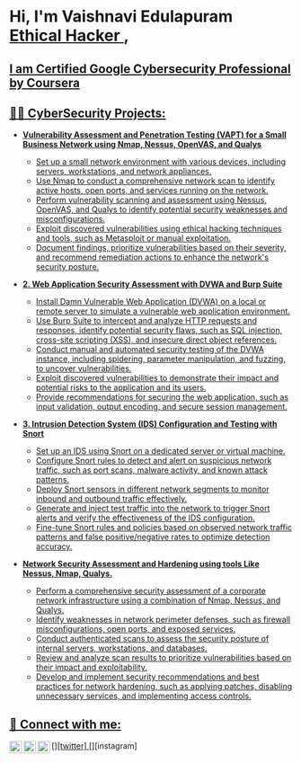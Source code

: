 
<h1>Hi, I'm Vaishnavi Edulapuram <br/><a href="https://github.com/VaishnaviEdulapuram">Ethical Hacker 
 </a>, <a href="https://www.linkedin.com/in/edulapuram-vaishnavi-69a859269/"></h1>

<h2>I am Certified Google Cybersecurity Professional by Coursera</h2>
<h2>👨‍💻 CyberSecurity Projects:</h2>

- <b>Vulnerability Assessment and Penetration Testing (VAPT) for a Small Business Network using Nmap, Nessus, OpenVAS, and Qualys </b>

   - Set up a small network environment with various devices, including servers, workstations, and network appliances.
   - Use Nmap to conduct a comprehensive network scan to identify active hosts, open ports, and services running on the network.
   - Perform vulnerability scanning and assessment using Nessus, OpenVAS, and Qualys to identify potential security weaknesses and misconfigurations.
   - Exploit discovered vulnerabilities using ethical hacking techniques and tools, such as Metasploit or manual exploitation.
   - Document findings, prioritize vulnerabilities based on their severity, and recommend remediation actions to enhance the network's security posture.

- <b>2. Web Application Security Assessment with DVWA and Burp Suite</b>

  - Install Damn Vulnerable Web Application (DVWA) on a local or remote server to simulate a vulnerable web application environment.
   - Use Burp Suite to intercept and analyze HTTP requests and responses, identify potential security flaws, such as SQL injection, cross-site scripting (XSS), and insecure direct object references.
   - Conduct manual and automated security testing of the DVWA instance, including spidering, parameter manipulation, and fuzzing, to uncover vulnerabilities.
   - Exploit discovered vulnerabilities to demonstrate their impact and potential risks to the application and its users.
   - Provide recommendations for securing the web application, such as input validation, output encoding, and secure session management.

- <b>3. Intrusion Detection System (IDS) Configuration and Testing with Snort</b>
   
   - Set up an IDS using Snort on a dedicated server or virtual machine.
   - Configure Snort rules to detect and alert on suspicious network traffic, such as port scans, malware activity, and known attack patterns.
   - Deploy Snort sensors in different network segments to monitor inbound and outbound traffic effectively.
   - Generate and inject test traffic into the network to trigger Snort alerts and verify the effectiveness of the IDS configuration.
   - Fine-tune Snort rules and policies based on observed network traffic patterns and false positive/negative rates to optimize detection accuracy.

- <b>Network Security Assessment and Hardening using tools Like Nessus, Nmap, Qualys.</b>

   - Perform a comprehensive security assessment of a corporate network infrastructure using a combination of Nmap, Nessus, and Qualys.
   - Identify weaknesses in network perimeter defenses, such as firewall misconfigurations, open ports, and exposed services.
   - Conduct authenticated scans to assess the security posture of internal servers, workstations, and databases.
   - Review and analyze scan results to prioritize vulnerabilities based on their impact and exploitability.
   - Develop and implement security recommendations and best practices for network hardening, such as applying patches, disabling unnecessary services, and implementing access controls.


<h2> 🤳 Connect with me:</h2>

[<img align="left" alt="EdulapuramVaishnavi | Twitter" width="22px" src="https://cdn.jsdelivr.net/npm/simple-icons@v3/icons/twitter.svg" />][twitter]
[<img align="left" alt="EdulapuramVaishnavi | LinkedIn" width="22px" src="https://cdn.jsdelivr.net/npm/simple-icons@v3/icons/linkedin.svg" />][linkedin]
[<img align="left" alt="EdulapuramVaishnavi | Instagram" width="22px" src="https://cdn.jsdelivr.net/npm/simple-icons@v3/icons/instagram.svg" />][instagram]


[linkedin]: https://www.linkedin.com/in/edulapuram-vaishnavi-69a859269/


